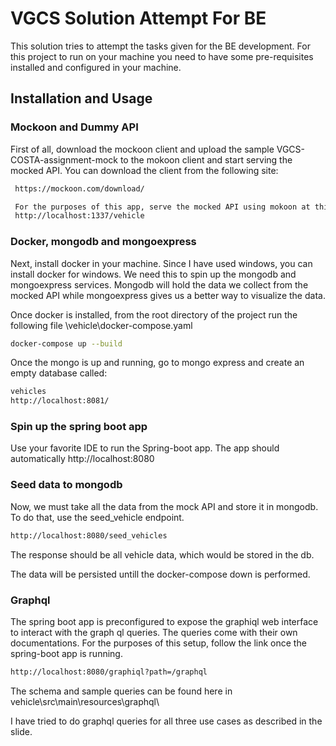 
# VGCS Solution Attempt For BE

This solution tries to attempt the tasks given for the BE development. For this project to run on your machine you need to have some pre-requisites installed and configured in your machine.




## Installation and Usage

### Mockoon and Dummy API

First of all, download the mockoon client and upload the sample VGCS-COSTA-assignment-mock to the mokoon client and start serving the mocked API. You can download the client from the following site:

```bash
 https://mockoon.com/download/

 For the purposes of this app, serve the mocked API using mokoon at this url 
 http://localhost:1337/vehicle
```

### Docker, mongodb and mongoexpress

Next, install docker in your machine. Since I have used windows, you can install docker for windows. We need this to spin up the mongodb and mongoexpress services. Mongodb will hold the data we collect from the mocked API while mongoexpress gives us a better way to visualize the data. 

Once docker is installed, from the root directory of the project run the following file \vehicle\docker-compose.yaml

```bash
docker-compose up --build
```

Once the mongo is up and running, go to mongo express and create an empty database called:

```bash
vehicles
http://localhost:8081/
```

### Spin up the spring boot app
Use your favorite IDE to run the Spring-boot app. The app should automatically http://localhost:8080

### Seed data to mongodb

Now, we must take all the data from the mock API and store it in mongodb. To do that, use the seed_vehicle endpoint.

```bash
http://localhost:8080/seed_vehicles
```
The response should be all vehicle data, which would be stored in the db.

The data will be persisted untill the docker-compose down is performed.

### Graphql
The spring boot app is preconfigured to expose the graphiql web interface to interact with the graph ql queries. The queries come with their own documentations. For the purposes of this setup, follow the link once the spring-boot app is running.

```bash
http://localhost:8080/graphiql?path=/graphql
```
The schema and sample queries can be found here in vehicle\src\main\resources\graphql\

I have tried to do graphql queries for all three use cases as described in the slide.
